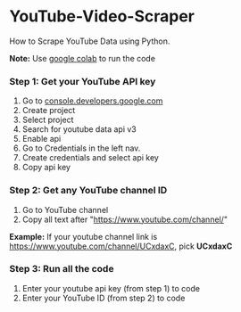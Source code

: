 # YouTube-Video-Scraper
How to Scrape YouTube Data using Python.


**Note:** Use <a href="https://colab.research.google.com/">google colab</a> to run the code

### Step 1: Get your YouTube API key
1. Go to <a href="https://console.developers.google.com/">console.developers.google.com</a>
2. Create project
3. Select project
4. Search for youtube data api v3
5. Enable api
6. Go to Credentials in the left nav.
7. Create credentials and select api key
8. Copy api key

### Step 2: Get any YouTube channel ID
1. Go to YouTube channel
2. Copy all text after "https://www.youtube.com/channel/"

**Example:** If your youtube channel link is https://www.youtube.com/channel/UCxdaxC, pick **UCxdaxC**

### Step 3: Run all the code
1. Enter your youtube api key (from step 1) to code
2. Enter your YouTube ID (from step 2) to code
